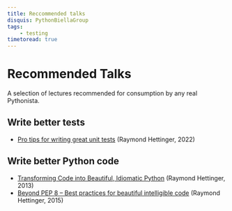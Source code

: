 ```yaml
---
title: Reccommended talks
disquis: PythonBiellaGroup
tags:
    - testing
timetoread: true
---
```


# Recommended Talks

A selection of lectures recommended for consumption by any real Pythonista.

## Write better tests

- [Pro tips for writing great unit tests][yt:pycon22-hettinger]
  (Raymond Hettinger, 2022)

## Write better Python code

- [Transforming Code into Beautiful, Idiomatic Python][yt:pycus13-hettinger]
  (Raymond Hettinger, 2013)
- [Beyond PEP 8 – Best practices for beautiful intelligible code][yt:pycon15-hettinger]
  (Raymond Hettinger, 2015)

[yt:pycon22-hettinger]: https://www.youtube.com/watch?v=jSIsyMd2-RY
[yt:pycus13-hettinger]: https://www.youtube.com/watch?v=OSGv2VnC0go
[yt:pycon15-hettinger]: https://www.youtube.com/watch?v=wf-BqAjZb8M

